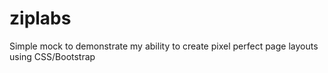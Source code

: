 # ziplabs
Simple mock to demonstrate my ability to create pixel perfect page layouts using CSS/Bootstrap
